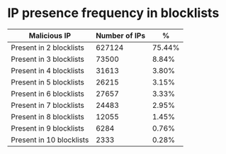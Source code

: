 # IP presence frequency in blocklists
| Malicious IP | Number of IPs | % |
|----|----|----|
| Present in 2 blocklists | 627124 | 75.44% |
| Present in 3 blocklists | 73500 | 8.84% |
| Present in 4 blocklists | 31613 | 3.80% |
| Present in 5 blocklists | 26215 | 3.15% |
| Present in 6 blocklists | 27657 | 3.33% |
| Present in 7 blocklists | 24483 | 2.95% |
| Present in 8 blocklists | 12055 | 1.45% |
| Present in 9 blocklists | 6284 | 0.76% |
| Present in 10 blocklists | 2333 | 0.28% |
